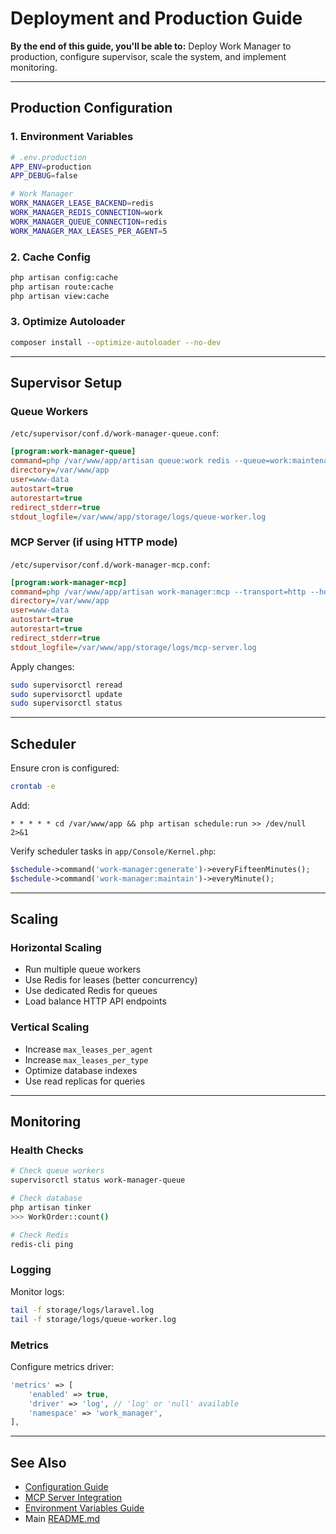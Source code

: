 # Deployment and Production Guide

**By the end of this guide, you'll be able to:** Deploy Work Manager to production, configure supervisor, scale the system, and implement monitoring.

---

## Production Configuration

### 1. Environment Variables

```bash
# .env.production
APP_ENV=production
APP_DEBUG=false

# Work Manager
WORK_MANAGER_LEASE_BACKEND=redis
WORK_MANAGER_REDIS_CONNECTION=work
WORK_MANAGER_QUEUE_CONNECTION=redis
WORK_MANAGER_MAX_LEASES_PER_AGENT=5
```

### 2. Cache Config

```bash
php artisan config:cache
php artisan route:cache
php artisan view:cache
```

### 3. Optimize Autoloader

```bash
composer install --optimize-autoloader --no-dev
```

---

## Supervisor Setup

### Queue Workers

`/etc/supervisor/conf.d/work-manager-queue.conf`:

```ini
[program:work-manager-queue]
command=php /var/www/app/artisan queue:work redis --queue=work:maintenance,work:planning,default --tries=3 --timeout=300
directory=/var/www/app
user=www-data
autostart=true
autorestart=true
redirect_stderr=true
stdout_logfile=/var/www/app/storage/logs/queue-worker.log
```

### MCP Server (if using HTTP mode)

`/etc/supervisor/conf.d/work-manager-mcp.conf`:

```ini
[program:work-manager-mcp]
command=php /var/www/app/artisan work-manager:mcp --transport=http --host=0.0.0.0 --port=8090
directory=/var/www/app
user=www-data
autostart=true
autorestart=true
redirect_stderr=true
stdout_logfile=/var/www/app/storage/logs/mcp-server.log
```

Apply changes:

```bash
sudo supervisorctl reread
sudo supervisorctl update
sudo supervisorctl status
```

---

## Scheduler

Ensure cron is configured:

```bash
crontab -e
```

Add:

```
* * * * * cd /var/www/app && php artisan schedule:run >> /dev/null 2>&1
```

Verify scheduler tasks in `app/Console/Kernel.php`:

```php
$schedule->command('work-manager:generate')->everyFifteenMinutes();
$schedule->command('work-manager:maintain')->everyMinute();
```

---

## Scaling

### Horizontal Scaling

- Run multiple queue workers
- Use Redis for leases (better concurrency)
- Use dedicated Redis for queues
- Load balance HTTP API endpoints

### Vertical Scaling

- Increase `max_leases_per_agent`
- Increase `max_leases_per_type`
- Optimize database indexes
- Use read replicas for queries

---

## Monitoring

### Health Checks

```bash
# Check queue workers
supervisorctl status work-manager-queue

# Check database
php artisan tinker
>>> WorkOrder::count()

# Check Redis
redis-cli ping
```

### Logging

Monitor logs:

```bash
tail -f storage/logs/laravel.log
tail -f storage/logs/queue-worker.log
```

### Metrics

Configure metrics driver:

```php
'metrics' => [
    'enabled' => true,
    'driver' => 'log', // 'log' or 'null' available
    'namespace' => 'work_manager',
],
```

---

## See Also

- [Configuration Guide](configuration.md)
- [MCP Server Integration](mcp-server-integration.md)
- [Environment Variables Guide](environment-variables.md)
- Main [README.md](../../README.md)
